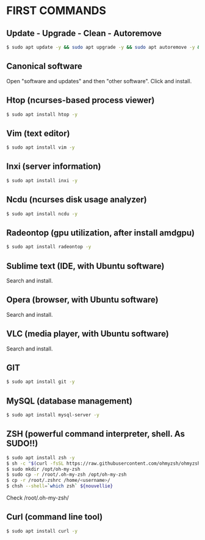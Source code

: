 # FIRST COMMANDS
## Update - Upgrade - Clean - Autoremove

```sh
$ sudo apt update -y && sudo apt upgrade -y && sudo apt autoremove -y && sudo apt install -f -y && sudo apt auto-clean -y
```

## Canonical software


Open "software and updates" and then "other software". Click and install.

## Htop (ncurses-based process viewer)

```sh
$ sudo apt install htop -y
```

## Vim (text editor)

```sh
$ sudo apt install vim -y
```

## Inxi (server information)

```sh
$ sudo apt install inxi -y
```

## Ncdu (ncurses disk usage analyzer)

```sh
$ sudo apt install ncdu -y
```

## Radeontop (gpu utilization, after install amdgpu)

```sh
$ sudo apt install radeontop -y
```

## Sublime text (IDE, with Ubuntu software)

Search and install.

## Opera (browser, with Ubuntu software)

Search and install.

## VLC (media player, with Ubuntu software)

Search and install.

## GIT

```sh
$ sudo apt install git -y
```

## MySQL (database management)

```sh
$ sudo apt install mysql-server -y
```

## ZSH (powerful command interpreter, shell. As SUDO!!)

```sh
$ sudo apt install zsh -y
$ sh -c "$(curl -fsSL https://raw.githubusercontent.com/ohmyzsh/ohmyzsh/master/tools/install.sh)"
$ sudo mkdir /opt/oh-my-zsh
$ sudo cp -r /root/.oh-my-zsh /opt/oh-my-zsh
$ cp -r /root/.zshrc /home/<username>/
$ chsh --shell=`which zsh` ${nouvellie}
```

Check /root/.oh-my-zsh/

## Curl (command line tool)

```sh
$ sudo apt install curl -y
```